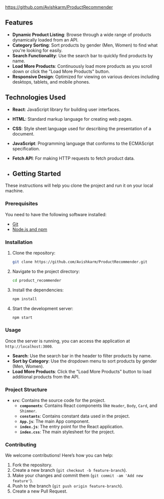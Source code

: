 https://github.com/Avishkarm/ProductRecommender 
## Features

- **Dynamic Product Listing**: Browse through a wide range of products dynamically loaded from an API.
- **Category Sorting**: Sort products by gender (Men, Women) to find what you're looking for easily.
- **Search Functionality**: Use the search bar to quickly find products by name.
- **Load More Products**: Continuously load more products as you scroll down or click the "Load More Products" button.
- **Responsive Design**: Optimized for viewing on various devices including desktops, tablets, and mobile phones.

## Technologies Used


- **React**: JavaScript library for building user interfaces.
- **HTML**: Standard markup language for creating web pages.
- **CSS**: Style sheet language used for describing the presentation of a document.
- **JavaScript**: Programming language that conforms to the ECMAScript specification.
- **Fetch API**: For making HTTP requests to fetch product data.

- ## Getting Started

These instructions will help you clone the project and run it on your local machine.

### Prerequisites

You need to have the following software installed:

- [Git](https://git-scm.com/)
- [Node.js and npm](https://nodejs.org/)

### Installation

1. Clone the repository:

    ```bash
    git clone https://github.com/Avishkarm/ProductRecommender.git 
    ```

2. Navigate to the project directory:

    ```bash
    cd product_recommender
    ```

3. Install the dependencies:

    ```bash
    npm install
    ```

4. Start the development server:

    ```bash
    npm start
    ```

### Usage

Once the server is running, you can access the application at `http://localhost:3000`.

- **Search**: Use the search bar in the header to filter products by name.
- **Sort by Category**: Use the dropdown menu to sort products by gender (Men, Women).
- **Load More Products**: Click the "Load More Products" button to load additional products from the API.

### Project Structure

- **`src`**: Contains the source code for the project.
  - **`components`**: Contains React components like `Header`, `Body`, `Card`, and `Shimmer`.
  - **`constants`**: Contains constant data used in the project.
  - **`App.js`**: The main App component.
  - **`index.js`**: The entry point for the React application.
  - **`index.css`**: The main stylesheet for the project.

### Contributing

We welcome contributions! Here’s how you can help:

1. Fork the repository.
2. Create a new branch (`git checkout -b feature-branch`).
3. Make your changes and commit them (`git commit -am 'Add new feature'`).
4. Push to the branch (`git push origin feature-branch`).
5. Create a new Pull Request.


